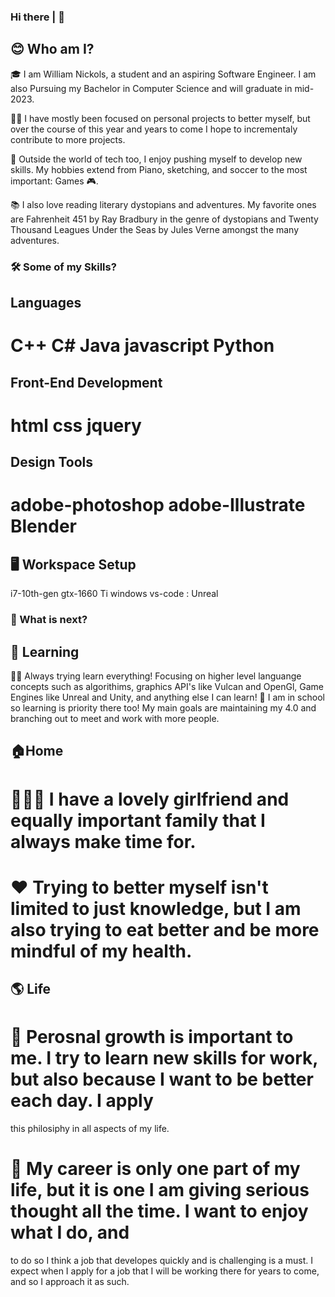 ### Hi there | 👋 

## 😊 Who am I?

🎓 I am William Nickols, a student and an aspiring Software Engineer. I am also Pursuing my Bachelor in Computer Science and will graduate in mid-2023.

👨‍💻 I have mostly been focused on personal projects to better myself, but over the course of this year and years to come I hope to incrementaly contribute to more projects. 

🎹 Outside the world of tech too, I enjoy pushing myself to develop new skills. My hobbies extend from Piano, sketching, and soccer to the most important: Games 🎮.

📚 I also love reading literary dystopians and adventures. My favorite ones are Fahrenheit 451 by Ray Bradbury in the genre of dystopians and Twenty Thousand Leagues Under the Seas by Jules Verne amongst the many adventures.
<br />

### 🛠️ Some of my Skills?
## Languages
# C++ C# Java javascript Python

## Front-End Development
# html css jquery

## Design Tools
# adobe-photoshop adobe-Illustrate Blender

## 🖥️ Workspace Setup
i7-10th-gen gtx-1660 Ti windows vs-code : Unreal
<br />

### 🚪 What is next?
## 📖 Learning 
🧑‍💻 Always trying learn everything! Focusing on higher level languange concepts such as algorithims, graphics API's like Vulcan and OpenGl,
Game Engines like Unreal and Unity, and anything else I can learn!
🏫 I am in school so learning is priority there too! My main goals are maintaining my 4.0 and branching out to meet and work with more people. 
## 🏠Home
# 👨‍👩‍👧 I have a lovely girlfriend and equally important family that I always make time for. 
# ❤️ Trying to better myself isn't limited to just knowledge, but I am also trying to eat better and be more mindful of my health. 
## 🌎 Life 
# 🌱 Perosnal growth is important to me. I try to learn new skills for work, but also because I want to be better each day. I apply 
this philosiphy in all aspects of my life.
# 👔 My career is only one part of my life, but it is one I am giving serious thought all the time. I want to enjoy what I do, and 
to do so I think a job that developes quickly and is challenging is a must. I expect when I apply for a job that I will be working 
there for years to come, and so I approach it as such. 
<br /><br />
